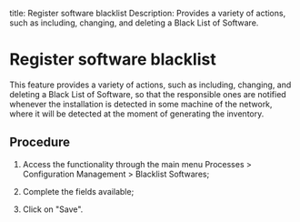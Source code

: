 title: Register software blacklist
Description: Provides a variety of actions, such as including, changing, and deleting a Black List of Software.
# Register software blacklist

This feature provides a variety of actions, such as including, changing, and
deleting a Black List of Software, so that the responsible ones are notified
whenever the installation is detected in some machine of the network, where it
will be detected at the moment of generating the inventory.

Procedure
-------------

1.  Access the functionality through the main menu Processes \> Configuration
    Management \> Blacklist Softwares;

2.  Complete the fields available;

3.  Click on "Save".

<!-- !!! tip "About"

    <b>Product/Version:</b> CITSmart | 9.00 &nbsp;&nbsp;
    <b>Updated:</b>01/04/2021 – Anna Martins
